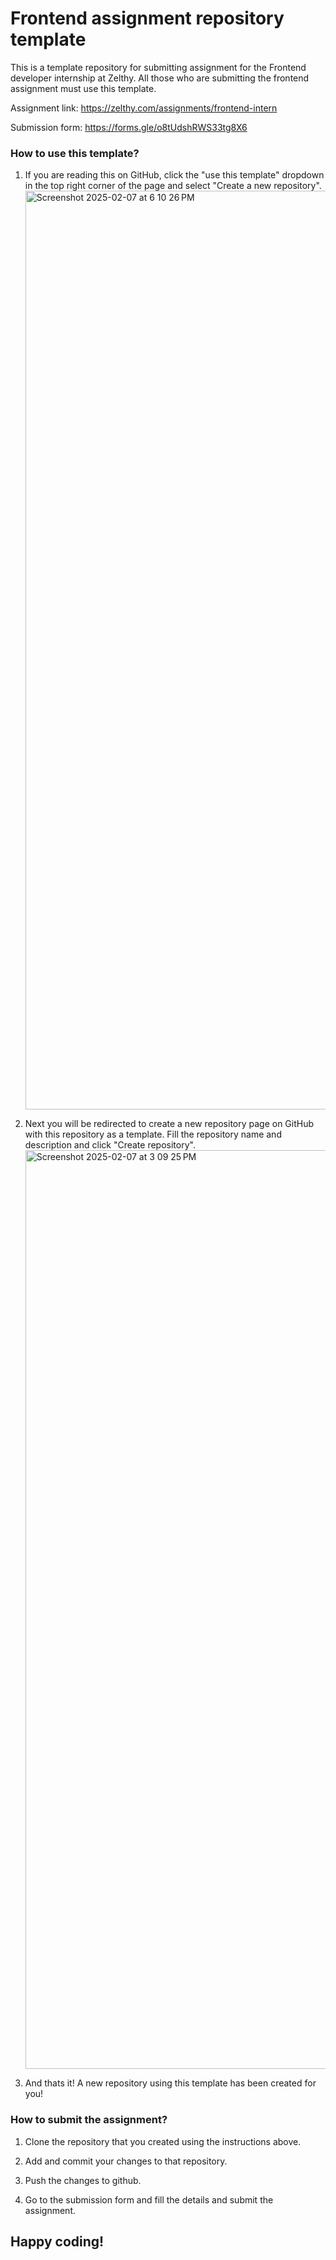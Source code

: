 <!-- DO NOT REMOVE EXISTING CONTENTS OF THIS FILE, EVEN IN YOUR REPOSITORY -->

# Frontend assignment repository template

This is a template repository for submitting assignment for the Frontend developer internship at Zelthy. All those who are submitting the frontend assignment must use this template.

Assignment link: https://zelthy.com/assignments/frontend-intern

Submission form: https://forms.gle/o8tUdshRWS33tg8X6

### How to use this template?

1. If you are reading this on GitHub, click the "use this template" dropdown in the top right corner of the page and select "Create a new repository".
   <img width="1470" alt="Screenshot 2025-02-07 at 6 10 26 PM" src="https://github.com/user-attachments/assets/360f44ae-57e8-4c47-b768-cbfd95b3aa0a" />

2. Next you will be redirected to create a new repository page on GitHub with this repository as a template. Fill the repository name and description and click "Create repository".
   <img width="1470" alt="Screenshot 2025-02-07 at 3 09 25 PM" src="https://github.com/user-attachments/assets/17bd7a00-99fb-4ff6-8003-4b96506189f3" />

3. And thats it! A new repository using this template has been created for you!

### How to submit the assignment?

1. Clone the repository that you created using the instructions above.

2. Add and commit your changes to that repository.

3. Push the changes to github.

4. Go to the submission form and fill the details and submit the assignment.

## Happy coding!

